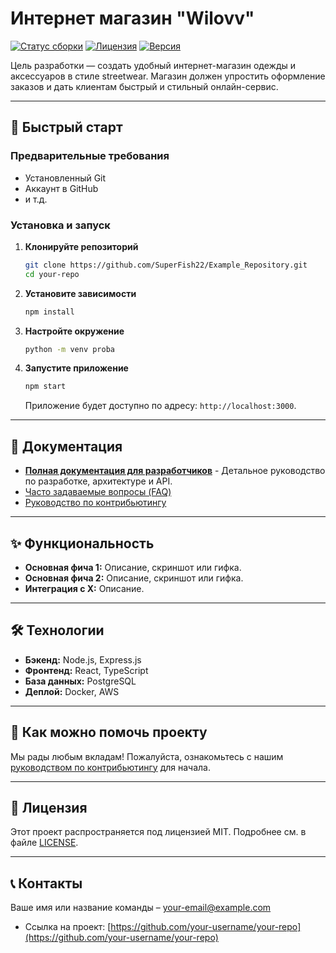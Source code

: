 
# Интернет магазин "Wilovv"


[![Статус сборки](https://img.shields.io/travis/user/repo/master.svg)](https://travis-ci.org/user/repo)
[![Лицензия](https://img.shields.io/badge/license-MIT-blue.svg)](LICENSE)
[![Версия](https://img.shields.io/badge/version-1.0.0-green.svg)]()

Цель разработки — создать удобный интернет-магазин одежды и аксессуаров в стиле streetwear. Магазин должен упростить оформление заказов и дать клиентам быстрый и стильный онлайн-сервис.

---

## 🚀 Быстрый старт


### Предварительные требования

* Установленный Git
* Аккаунт в GitHub
* и т.д.

### Установка и запуск

1.  **Клонируйте репозиторий**
    ```bash
    git clone https://github.com/SuperFish22/Example_Repository.git
    cd your-repo
    ```

2.  **Установите зависимости**
    ```bash
    npm install
    ```

3.  **Настройте окружение**
    ```bash
    python -m venv proba
    ```

4.  **Запустите приложение**
    ```bash
    npm start
    ```
    Приложение будет доступно по адресу: `http://localhost:3000`.

---

## 📖 Документация

*   **[Полная документация для разработчиков](./docs/README.md)** - Детальное руководство по разработке, архитектуре и API.
*   [Часто задаваемые вопросы (FAQ)](./docs/FAQ.md)
*   [Руководство по контрибьютингу](./docs/CONTRIBUTING.md)

---

## ✨ Функциональность

*   **Основная фича 1:** Описание, скриншот или гифка.
*   **Основная фича 2:** Описание, скриншот или гифка.
*   **Интеграция с X:** Описание.

---

## 🛠 Технологии

*   **Бэкенд:** Node.js, Express.js
*   **Фронтенд:** React, TypeScript
*   **База данных:** PostgreSQL
*   **Деплой:** Docker, AWS

---

## 🤝 Как можно помочь проекту

Мы рады любым вкладам! Пожалуйста, ознакомьтесь с нашим [руководством по контрибьютингу](./docs/CONTRIBUTING.md) для начала.

---

## 📜 Лицензия

Этот проект распространяется под лицензией MIT. Подробнее см. в файле [LICENSE](LICENSE).

---

## 📞 Контакты

Ваше имя или название команды – [your-email@example.com](mailto:your-email@example.com)
* Ссылка на проект: [https://github.com/your-username/your-repo](https://github.com/your-username/your-repo)